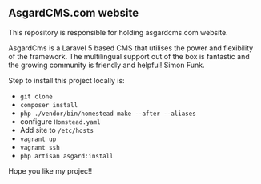 ## AsgardCMS.com website

This repository is responsible for holding asgardcms.com website.

AsgardCms is a Laravel 5 based CMS that utilises the power and flexibility of the framework. The multilingual support out of the box is fantastic and the growing community is friendly and helpful! Simon Funk.

Step to install this project locally is:

- `git clone`
- `composer install`
- `php ./vendor/bin/homestead make --after --aliases`
- configure `Homstead.yaml`
- Add site to `/etc/hosts`
- `vagrant up`
- `vagrant ssh`
- `php artisan asgard:install`

Hope you like my projec!!
